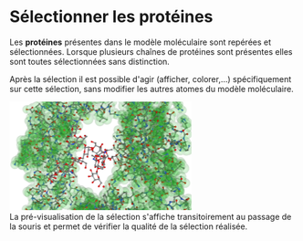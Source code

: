 # Sélectionner les protéines
Les **protéines** présentes dans le modèle moléculaire sont repérées et sélectionnées. Lorsque plusieurs chaînes de protéines sont présentes elles sont toutes sélectionnées sans distinction.   

Après la sélection il est possible d'agir (afficher, colorer,...) spécifiquement sur cette sélection, sans modifier les autres atomes du modèle moléculaire. 

  ![Sélection](static/img/selectpro.png)   
La pré-visualisation de la sélection s'affiche transitoirement au passage de la souris et permet de vérifier la qualité de la sélection réalisée.